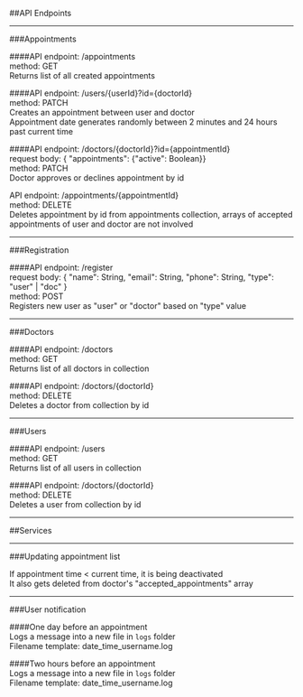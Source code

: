 ##API Endpoints

---

###Appointments

####API endpoint: /appointments  
method: GET  
Returns list of all created appointments

####API endpoint: /users/{userId}?id={doctorId}  
method: PATCH  
Creates an appointment between user and doctor  
Appointment date generates randomly between 2 minutes and 24 hours past current time

####API endpoint: /doctors/{doctorId}?id={appointmentId}  
request body: { "appointments": {"active": Boolean}}  
method: PATCH  
Doctor approves or declines appointment by id

API endpoint: /appointments/{appointmentId}  
method: DELETE  
Deletes appointment by id from appointments collection, arrays of accepted appointments of user and
doctor are not involved

---

###Registration

####API endpoint: /register  
request body: { "name": String, "email": String, "phone": String, "type": "user" | "doc" }  
method: POST  
Registers new user as "user" or "doctor" based on "type" value

---

###Doctors

####API endpoint: /doctors  
method: GET  
Returns list of all doctors in collection

####API endpoint: /doctors/{doctorId}  
method: DELETE  
Deletes a doctor from collection by id

---

###Users

####API endpoint: /users  
method: GET  
Returns list of all users in collection

####API endpoint: /doctors/{doctorId}  
method: DELETE  
Deletes a user from collection by id

---

##Services

---

###Updating appointment list

If appointment time < current time, it is being deactivated  
It also gets deleted from doctor's "accepted_appointments" array

---

###User notification

####One day before an appointment  
Logs a message into a new file in `logs` folder  
Filename template: date_time_username.log

####Two hours before an appointment  
Logs a message into a new file in `logs` folder  
Filename template: date_time_username.log
